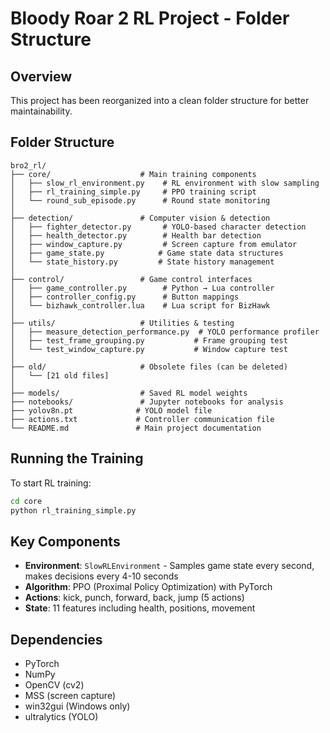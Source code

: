 # Bloody Roar 2 RL Project - Folder Structure

## Overview
This project has been reorganized into a clean folder structure for better maintainability.

## Folder Structure

```
bro2_rl/
├── core/                    # Main training components
│   ├── slow_rl_environment.py    # RL environment with slow sampling
│   ├── rl_training_simple.py     # PPO training script
│   └── round_sub_episode.py      # Round state monitoring
│
├── detection/               # Computer vision & detection
│   ├── fighter_detector.py       # YOLO-based character detection
│   ├── health_detector.py        # Health bar detection
│   ├── window_capture.py         # Screen capture from emulator
│   ├── game_state.py            # Game state data structures
│   └── state_history.py         # State history management
│
├── control/                 # Game control interfaces
│   ├── game_controller.py        # Python → Lua controller
│   ├── controller_config.py      # Button mappings
│   └── bizhawk_controller.lua    # Lua script for BizHawk
│
├── utils/                   # Utilities & testing
│   ├── measure_detection_performance.py  # YOLO performance profiler
│   ├── test_frame_grouping.py           # Frame grouping test
│   └── test_window_capture.py           # Window capture test
│
├── old/                     # Obsolete files (can be deleted)
│   └── [21 old files]
│
├── models/                  # Saved RL model weights
├── notebooks/               # Jupyter notebooks for analysis
├── yolov8n.pt              # YOLO model file
├── actions.txt             # Controller communication file
└── README.md               # Main project documentation
```

## Running the Training

To start RL training:
```bash
cd core
python rl_training_simple.py
```

## Key Components

- **Environment**: `SlowRLEnvironment` - Samples game state every second, makes decisions every 4-10 seconds
- **Algorithm**: PPO (Proximal Policy Optimization) with PyTorch
- **Actions**: kick, punch, forward, back, jump (5 actions)
- **State**: 11 features including health, positions, movement

## Dependencies
- PyTorch
- NumPy
- OpenCV (cv2)
- MSS (screen capture)
- win32gui (Windows only)
- ultralytics (YOLO)